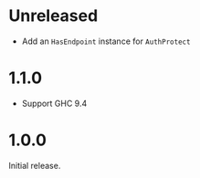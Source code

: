 Unreleased
==========

- Add an `HasEndpoint` instance for `AuthProtect`

1.1.0
=======

- Support GHC 9.4

1.0.0
=======

Initial release.
